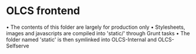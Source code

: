 # OLCS frontend

• The contents of this folder are largely for production only 
• Stylesheets, images and javascripts are compiled into 'static/' through Grunt tasks
• The folder named 'static' is then symlinked into OLCS-Internal and OLCS-Selfserve